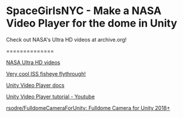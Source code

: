 # SpaceGirlsNYC  - Make a NASA Video Player for the dome in Unity
Check out NASA's Ultra HD videos at archive.org!

==============

[NASA Ultra HD videos](https://archive.org/download/NASA-Ultra-High-Definition)

[Very cool ISS fisheye flythrough!](https://ia801301.us.archive.org/15/items/NASA-Ultra-High-Definition/Space-Station-Fisheye-Fly-Through-4K_Ultra-HD.mov)

[Unity Video Player docs](https://docs.unity3d.com/ScriptReference/Video.VideoPlayer.html)

[Unity Video Player tutorial - Youtube](https://www.youtube.com/watch?v=OdVGyV3rTGs)

[rsodre/FulldomeCameraForUnity: Fulldome Camera for Unity 2018+](https://github.com/rsodre/FulldomeCameraForUnity)

